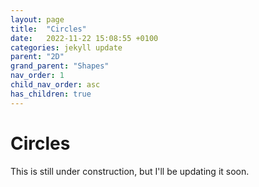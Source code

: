 ```yaml
---
layout: page
title:  "Circles"
date:   2022-11-22 15:08:55 +0100
categories: jekyll update
parent: "2D"
grand_parent: "Shapes"
nav_order: 1
child_nav_order: asc
has_children: true
---
```

# Circles
This is still under construction, but I'll be updating it soon.